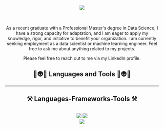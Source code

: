 <h1 align="center">
    <img src="https://readme-typing-svg.herokuapp.com/?font=Righteous&color=F709A2&size=35&center=true&vCenter=true&width=500&height=70&duration=4000&lines=Hi+There!+👋;+I'm+Nour+NOUIRA!;" />
</h1>

<br/>

<div align="center">
 
 As a recent graduate with a Professional Master's degree in Data Science, I have a strong capacity for adaptation, and I am eager to apply my knowledge, rigor, and initiative to benefit your organization. I am currently seeking employment as a data scientist or machine learning engineer. 
 Feel free to ask me about anything related to my projects.

Please feel free to reach out to me via my LinkedIn profile.

## 🧰👽👾 Languages and Tools 👾👽🧰
 <hr/>
 
<h2 align="center">⚒️ Languages-Frameworks-Tools ⚒️</h2>
<br/>
<div align="center">
    <img src="https://skillicons.dev/icons?i=java,react,angular,bootstrap,mui,html,css,vscode,github,figma,git,r" />
    <img src="https://skillicons.dev/icons?i=nodejs,javascript,typescript,express,firebase,mongodb,c,java,mysql,oracle" /><br>
     <img src="https://skillicons.dev/icons?i=python,matplotlib,scipy,scikitlearn,seaborn,lime" /><br>
</div>

 </div>
 


<br/>







